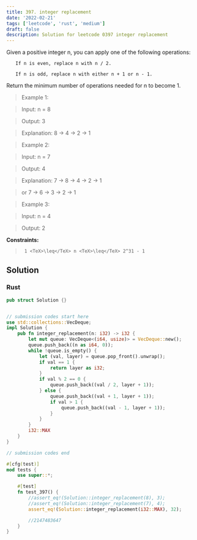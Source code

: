 ```yaml
---
title: 397. integer replacement
date: '2022-02-21'
tags: ['leetcode', 'rust', 'medium']
draft: false
description: Solution for leetcode 0397 integer replacement
---
```


 

  Given a positive integer n, you can apply one of the following operations:

  <ol>

  	If n is even, replace n with n / 2.

  	If n is odd, replace n with either n + 1 or n - 1.

  </ol>

  Return the minimum number of operations needed for n to become 1.

   

 >   Example 1:

  

 >   Input: n <TeX>=</TeX> 8

 >   Output: 3

 >   Explanation: 8 -> 4 -> 2 -> 1

  

 >   Example 2:

  

 >   Input: n <TeX>=</TeX> 7

 >   Output: 4

 >   Explanation: 7 -> 8 -> 4 -> 2 -> 1

 >   or 7 -> 6 -> 3 -> 2 -> 1

  

 >   Example 3:

  

 >   Input: n <TeX>=</TeX> 4

 >   Output: 2

  

   

  **Constraints:**

  

 >   	1 <TeX>\leq</TeX> n <TeX>\leq</TeX> 2^31 - 1


## Solution
### Rust
```rust
pub struct Solution {}


// submission codes start here
use std::collections::VecDeque;
impl Solution {
    pub fn integer_replacement(n: i32) -> i32 {
        let mut queue: VecDeque<(i64, usize)> = VecDeque::new();
        queue.push_back((n as i64, 0));
        while !queue.is_empty() {
            let (val, layer) = queue.pop_front().unwrap();
            if val == 1 {
                return layer as i32;
            }
            if val % 2 == 0 {
                queue.push_back((val / 2, layer + 1));
            } else {
                queue.push_back((val + 1, layer + 1));
                if val > 1 {
                    queue.push_back((val - 1, layer + 1));
                }
            }
        }
        i32::MAX
    }
}

// submission codes end

#[cfg(test)]
mod tests {
    use super::*;

    #[test]
    fn test_397() {
        //assert_eq!(Solution::integer_replacement(8), 3);
        //assert_eq!(Solution::integer_replacement(7), 4);
        assert_eq!(Solution::integer_replacement(i32::MAX), 32);

        //2147483647
    }
}

```
